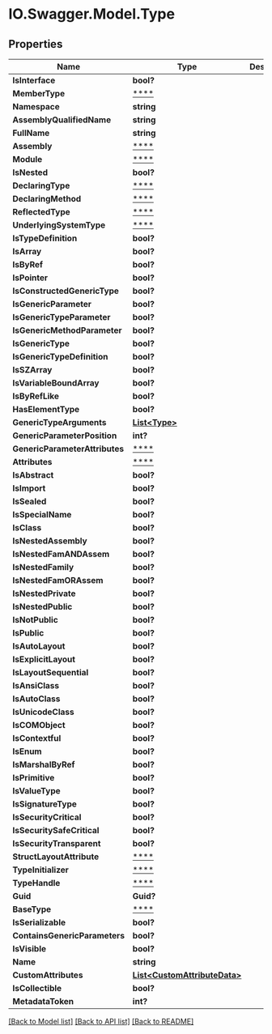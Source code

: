 # IO.Swagger.Model.Type
## Properties

Name | Type | Description | Notes
------------ | ------------- | ------------- | -------------
**IsInterface** | **bool?** |  | [optional] 
**MemberType** | [****](.md) |  | [optional] 
**Namespace** | **string** |  | [optional] 
**AssemblyQualifiedName** | **string** |  | [optional] 
**FullName** | **string** |  | [optional] 
**Assembly** | [****](.md) |  | [optional] 
**Module** | [****](.md) |  | [optional] 
**IsNested** | **bool?** |  | [optional] 
**DeclaringType** | [****](.md) |  | [optional] 
**DeclaringMethod** | [****](.md) |  | [optional] 
**ReflectedType** | [****](.md) |  | [optional] 
**UnderlyingSystemType** | [****](.md) |  | [optional] 
**IsTypeDefinition** | **bool?** |  | [optional] 
**IsArray** | **bool?** |  | [optional] 
**IsByRef** | **bool?** |  | [optional] 
**IsPointer** | **bool?** |  | [optional] 
**IsConstructedGenericType** | **bool?** |  | [optional] 
**IsGenericParameter** | **bool?** |  | [optional] 
**IsGenericTypeParameter** | **bool?** |  | [optional] 
**IsGenericMethodParameter** | **bool?** |  | [optional] 
**IsGenericType** | **bool?** |  | [optional] 
**IsGenericTypeDefinition** | **bool?** |  | [optional] 
**IsSZArray** | **bool?** |  | [optional] 
**IsVariableBoundArray** | **bool?** |  | [optional] 
**IsByRefLike** | **bool?** |  | [optional] 
**HasElementType** | **bool?** |  | [optional] 
**GenericTypeArguments** | [**List&lt;Type&gt;**](Type.md) |  | [optional] 
**GenericParameterPosition** | **int?** |  | [optional] 
**GenericParameterAttributes** | [****](.md) |  | [optional] 
**Attributes** | [****](.md) |  | [optional] 
**IsAbstract** | **bool?** |  | [optional] 
**IsImport** | **bool?** |  | [optional] 
**IsSealed** | **bool?** |  | [optional] 
**IsSpecialName** | **bool?** |  | [optional] 
**IsClass** | **bool?** |  | [optional] 
**IsNestedAssembly** | **bool?** |  | [optional] 
**IsNestedFamANDAssem** | **bool?** |  | [optional] 
**IsNestedFamily** | **bool?** |  | [optional] 
**IsNestedFamORAssem** | **bool?** |  | [optional] 
**IsNestedPrivate** | **bool?** |  | [optional] 
**IsNestedPublic** | **bool?** |  | [optional] 
**IsNotPublic** | **bool?** |  | [optional] 
**IsPublic** | **bool?** |  | [optional] 
**IsAutoLayout** | **bool?** |  | [optional] 
**IsExplicitLayout** | **bool?** |  | [optional] 
**IsLayoutSequential** | **bool?** |  | [optional] 
**IsAnsiClass** | **bool?** |  | [optional] 
**IsAutoClass** | **bool?** |  | [optional] 
**IsUnicodeClass** | **bool?** |  | [optional] 
**IsCOMObject** | **bool?** |  | [optional] 
**IsContextful** | **bool?** |  | [optional] 
**IsEnum** | **bool?** |  | [optional] 
**IsMarshalByRef** | **bool?** |  | [optional] 
**IsPrimitive** | **bool?** |  | [optional] 
**IsValueType** | **bool?** |  | [optional] 
**IsSignatureType** | **bool?** |  | [optional] 
**IsSecurityCritical** | **bool?** |  | [optional] 
**IsSecuritySafeCritical** | **bool?** |  | [optional] 
**IsSecurityTransparent** | **bool?** |  | [optional] 
**StructLayoutAttribute** | [****](.md) |  | [optional] 
**TypeInitializer** | [****](.md) |  | [optional] 
**TypeHandle** | [****](.md) |  | [optional] 
**Guid** | **Guid?** |  | [optional] 
**BaseType** | [****](.md) |  | [optional] 
**IsSerializable** | **bool?** |  | [optional] 
**ContainsGenericParameters** | **bool?** |  | [optional] 
**IsVisible** | **bool?** |  | [optional] 
**Name** | **string** |  | [optional] 
**CustomAttributes** | [**List&lt;CustomAttributeData&gt;**](CustomAttributeData.md) |  | [optional] 
**IsCollectible** | **bool?** |  | [optional] 
**MetadataToken** | **int?** |  | [optional] 

[[Back to Model list]](../README.md#documentation-for-models) [[Back to API list]](../README.md#documentation-for-api-endpoints) [[Back to README]](../README.md)

